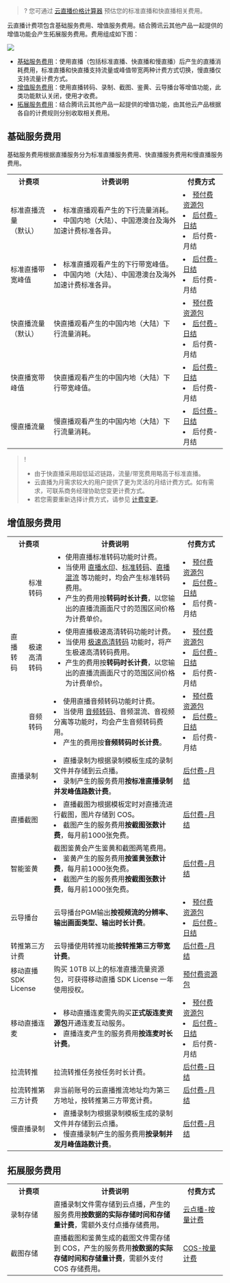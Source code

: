 >? 您可通过 [云直播价格计算器](https://buy.cloud.tencent.com/price/css/calculator) 预估您的标准直播和快直播相关费用。

云直播计费项包含基础服务费用、增值服务费用。结合腾讯云其他产品一起提供的增值功能会产生拓展服务费用。费用组成如下图：

![](https://main.qcloudimg.com/raw/836da41e128617f869072068b0c77547.png)


- [基础服务费用](#base)：使用直播（包括标准直播、快直播和慢直播）后产生的直播消耗费用，标准直播和快直播支持流量或峰值带宽两种计费方式切换，慢直播仅支持流量计费方式。
- [增值服务费用](#appreciation)：使用直播转码、录制、截图、鉴黄、云导播台等增值功能，此类功能默认关闭，使用才收费。
- [拓展服务费用](#extensions)：结合腾讯云其他产品一起提供的增值功能，由其他云产品根据各自的计费规则分别收取相关费用。

[](id:base)

## 基础服务费用

基础服务费用根据直播服务分为标准直播服务费用、快直播服务费用和慢直播服务费用。

<table>
<tr><th width="20%">计费项</th><th width="60%">计费说明</th><th>付费方式</th></tr>
<tr>
<td>标准直播流量<br>（默认）</td>
<td>
<li/>标准直播观看产生的下行流量消耗。
<li/>中国内地（大陆）、中国港澳台及海外加速计费标准各异。
</td>
<td>
<li><a href="https://cloud.tencent.com/document/product/267/34174#live_pag">预付费资源包</a></li>
<li><a href="https://cloud.tencent.com/document/product/267/34175#flow">后付费-日结</a></li>
<li/>后付费-月结
</td>
</tr><tr>
<td>标准直播带宽峰值</td>
<td>
<li/>标准直播观看产生的下行带宽峰值。
<li/>中国内地（大陆）、中国港澳台及海外加速计费标准各异。
</td><td>
<li/><a href="https://cloud.tencent.com/document/product/267/34175#bandwidth">后付费-日结</a>
<li/>后付费-月结
</td>
</tr><tr>
<td>快直播流量<br>（默认）</td>
<td>快直播观看产生的中国内地（大陆）下行流量消耗。</td>
<td>
<li/><a href="https://cloud.tencent.com/document/product/267/34174#live_pag">预付费资源包</a>
<li/><a href="https://cloud.tencent.com/document/product/267/39136#flow">后付费-日结</a>
<li/>后付费-月结
</td>
</tr><tr>
<td>快直播宽带峰值</td>
<td>快直播观看产生的中国内地（大陆）下行带宽峰值。</td>
<td>
<li/><a href="https://cloud.tencent.com/document/product/267/39136#bandwidth">后付费-日结</a>
<li/>后付费-月结
</td>
</tr><tr>
<td>慢直播流量</td>
<td>慢直播观看产生的中国内地（大陆）下行流量消耗。</td>
<td>
<li/><a href="https://cloud.tencent.com/document/product/267/39137">后付费-日结</a>
<li/>后付费-月结
</td>
</tr></table>

>! 
>- 由于快直播采用超低延迟链路，流量/带宽费用略高于标准直播。
>- 云直播为月需求较大的用户提供了更为灵活的月结计费方式。如有需求，可联系商务经理协助您变更计费方式。
>- 若您需要重新选择计费方式，请参见 [计费变更](https://cloud.tencent.com/document/product/267/32712)。  


[](id:appreciation)

## 增值服务费用

<table>
<tr><th colspan=2 width="20%">计费项</th><th width="60%">计费说明</th><th>付费方式</th></tr>
<tr>
<td rowspan=3>直播转码</td>
<td>标准转码</td>
<td><ul style="margin:0">
<li/>使用直播标准转码功能时计费。
<li/>当使用 <a href="https://cloud.tencent.com/document/product/267/35253">直播水印</a>、<a href="https://cloud.tencent.com/document/product/267/20385#C_trans">标准转码</a>、<a href="https://cloud.tencent.com/document/product/267/45566">直播混流</a> 等功能时，均会产生标准转码费用。
<li/>产生的费用按<b>转码时长计费</b>，以您输出的直播流画面尺寸的范围区间价格为计费单价。
</ul></td>
<td>
  <li><a href="https://cloud.tencent.com/document/product/267/34174#standard_pag">预付费资源包</a></li>
  <li><a href="https://cloud.tencent.com/document/product/267/39889#n_trans">后付费-日结</a></li></ul>
	<li/>后付费-月结
</td>
</tr><tr>
<td>极速高清转码</td>
<td><ul style="margin:0">
<li/>使用直播极速高清转码功能时计费。
<li/>当使用 <a href="https://cloud.tencent.com/document/product/267/20385#C_topspeed">极速高清转码</a> 功能时，将产生极速高清转码费用。
<li/>产生的费用按<b>转码时长计费</b>，以您输出的直播流画面尺寸的范围区间价格为计费单价。
</ul><td>
<li><a href="https://cloud.tencent.com/document/product/267/34174#topspeed_pag">预付费资源包</a></li>
<li><a href="https://cloud.tencent.com/document/product/267/39889#s_trans">后付费-日结</a></li>
<li/>后付费-月结
</td>
</tr><tr>
<td>音频转码</td>
<td>
<li/>使用直播音频转码功能时计费。
<li/>当使用 <a href="https://cloud.tencent.com/document/product/267/20385#C_audio">音频转码</a>、音频混流、音视频分离等功能时，均会产生音频转码费用。
<li/>产生的费用按<b>音频转码时长计费</b>。
<td>
<li><a href="https://cloud.tencent.com/document/product/267/34174#standard_pag">预付费资源包</a></li>
<li><a href="https://cloud.tencent.com/document/product/267/39889#a_trans">后付费-日结</a></li>
<li/>后付费-月结
</td>
</tr><tr>
  <td colspan=2>直播录制</td>
  <td>
    <li>直播录制为根据录制模板生成的录制文件并存储到云点播。</li>
    <li>录制产生的服务费用<b>按标准直播录制并发峰值路数计费</b>。</li>
  </td>
<td><a href="https://cloud.tencent.com/document/product/267/52708">后付费-月结</a></td>
</tr><tr>
<td colspan=2>直播截图</td>
<td>
  <li>直播截图为根据模板定时对直播流进行截图，图片存储到 COS。</li>
  <li>截图产生的服务费用<b>按截图张数计费</b>，每月前1000张免费。</li>
</td>
<td><a href="https://cloud.tencent.com/document/product/267/39172">后付费-月结</a></td>
</tr><tr>
  <td colspan=2>智能鉴黄</td>
  <td>截图鉴黄会产生鉴黄和截图两笔费用。
    <li>鉴黄产生的服务费用<b>按鉴黄张数计费</b>，每月前1000张免费。</li>
    <li>截图产生的服务费用<b>按截图张数计费</b>，每月前1000张免费。</li>
</td>
<td><a href="https://cloud.tencent.com/document/product/267/52707">后付费-月结</a></td>
</tr><tr>
<td colspan=2>云导播台</td>
<td>云导播台PGM输出<strong>按视频流的分辨率、输出画面类型、输出时长计费</strong>。</td><td>
<li><a href="https://cloud.tencent.com/document/product/267/42166#director">预付费资源包</a></li>
<li><a href="https://cloud.tencent.com/document/product/267/42166#duration">后付费-日结</a></li>
</td>
</tr><tr>
<td colspan=2>转推第三方计费</td>
<td>云导播使用转推功能<strong>按转推第三方带宽计费</strong>。</td>
<td><a href="https://cloud.tencent.com/document/product/267/42166#push">后付费-月结</a></td>
</tr><tr>
<td colspan=2> 移动直播 SDK  License</td>
<td>购买 10TB 以上的标准直播流量资源包，可获得移动直播 SDK License 一年使用授权。</td>
<td><a href="https://cloud.tencent.com/document/product/454/8008#sdklicense">预付费资源包</a></td>
</tr><tr>
<td colspan=2>移动直播连麦</td>
<td><li>移动直播连麦需先购买<b>正式版连麦资源包</b>开通连麦互动服务。</li><li>直播连麦产生的服务费用<b>按连麦时长计费</b>。</li></td>
<td>
<li><a href="https://cloud.tencent.com/document/product/267/34174#mobilelive_pag">预付费资源包</a></li>
<li><a href="https://cloud.tencent.com/document/product/267/52714">后付费-日结</a></li>
<li/>后付费-月结
</td>
</tr>
<tr><td colspan=2>拉流转推</td>
<td>拉流转推任务按任务时长计费。</td>
<td><a href="https://cloud.tencent.com/document/product/267/53308#time">后付费-日结</a>
</td>
</tr><tr>
<td colspan=2>拉流转推第三方计费</td>
<td>非当前账号的云直播推流地址均为第三方地址，按转推第三方带宽计费。</td>
<td>
<a href="https://cloud.tencent.com/document/product/267/53308#third_part">后付费-月结</a>
</td>
</tr><tr>
<td colspan=2>慢直播录制</td>
<td>
<li/>直播录制为根据录制模板生成的录制文件并存储到云点播。
<li/>慢直播录制产生的服务费用<b>按录制并发月峰值路数计费</b>。</td>
<td><a href="https://cloud.tencent.com/document/product/267/39171">后付费-月结</a></td>
</tr>
</table>


[](id:extensions)

## 拓展服务费用

<table>
<tr><th width="20%">计费项</th><th width="60%">计费说明</th><th>付费方式</th></tr>
<tr>
<td>录制存储</td>
<td>直播录制文件需存储到云点播，产生的服务费用<b>按数据的实际存储时间和存储量计费</b>，需额外支付点播存储费用。</td>
<td><a href="https://cloud.tencent.com/document/product/266/14667#storage_page">云点播-按量计费</a></td>
</tr><tr>
<td>截图存储</td>
<td>直播截图和鉴黄生成的截图文件需存储到 COS，产生的服务费用<strong>按数据的实际存储时间和存储量计费</strong>，需额外支付 COS 存储费用。</td>
<td><a href="https://cloud.tencent.com/document/product/436/36522">COS-按量计费</a></td>
</tr></table>


